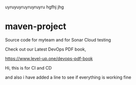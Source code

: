uyruyuyruyruyruyru
hgfhj
jhg
# maven-project
Source code for myteam and for Sonar Cloud testing

Check out our Latest DevOps PDF book,

https://www.level-up.one/devops-pdf-book

Hi, this is for CI and CD

and also i have added a line to see if everything is working fine
